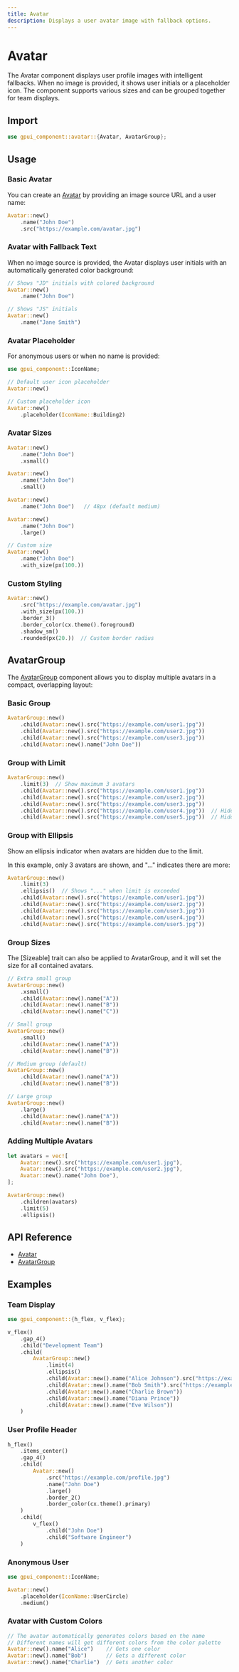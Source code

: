 ```yaml
---
title: Avatar
description: Displays a user avatar image with fallback options.
---
```


# Avatar

The Avatar component displays user profile images with intelligent fallbacks. When no image is provided, it shows user initials or a placeholder icon. The component supports various sizes and can be grouped together for team displays.

## Import

```rust
use gpui_component::avatar::{Avatar, AvatarGroup};
```

## Usage

### Basic Avatar

You can create an [Avatar] by providing an image source URL and a user name:

```rust
Avatar::new()
    .name("John Doe")
    .src("https://example.com/avatar.jpg")
```

### Avatar with Fallback Text

When no image source is provided, the Avatar displays user initials with an automatically generated color background:

```rust
// Shows "JD" initials with colored background
Avatar::new()
    .name("John Doe")

// Shows "JS" initials
Avatar::new()
    .name("Jane Smith")
```

### Avatar Placeholder

For anonymous users or when no name is provided:

```rust
use gpui_component::IconName;

// Default user icon placeholder
Avatar::new()

// Custom placeholder icon
Avatar::new()
    .placeholder(IconName::Building2)
```

### Avatar Sizes

```rust
Avatar::new()
    .name("John Doe")
    .xsmall()

Avatar::new()
    .name("John Doe")
    .small()

Avatar::new()
    .name("John Doe")   // 48px (default medium)

Avatar::new()
    .name("John Doe")
    .large()

// Custom size
Avatar::new()
    .name("John Doe")
    .with_size(px(100.))
```

### Custom Styling

```rust
Avatar::new()
    .src("https://example.com/avatar.jpg")
    .with_size(px(100.))
    .border_3()
    .border_color(cx.theme().foreground)
    .shadow_sm()
    .rounded(px(20.))  // Custom border radius
```

## AvatarGroup

The [AvatarGroup] component allows you to display multiple avatars in a compact, overlapping layout:

### Basic Group

```rust
AvatarGroup::new()
    .child(Avatar::new().src("https://example.com/user1.jpg"))
    .child(Avatar::new().src("https://example.com/user2.jpg"))
    .child(Avatar::new().src("https://example.com/user3.jpg"))
    .child(Avatar::new().name("John Doe"))
```

### Group with Limit

```rust
AvatarGroup::new()
    .limit(3)  // Show maximum 3 avatars
    .child(Avatar::new().src("https://example.com/user1.jpg"))
    .child(Avatar::new().src("https://example.com/user2.jpg"))
    .child(Avatar::new().src("https://example.com/user3.jpg"))
    .child(Avatar::new().src("https://example.com/user4.jpg"))  // Hidden
    .child(Avatar::new().src("https://example.com/user5.jpg"))  // Hidden
```

### Group with Ellipsis

Show an ellipsis indicator when avatars are hidden due to the limit.

In this example, only 3 avatars are shown, and "..." indicates there are more:

```rust
AvatarGroup::new()
    .limit(3)
    .ellipsis()  // Shows "..." when limit is exceeded
    .child(Avatar::new().src("https://example.com/user1.jpg"))
    .child(Avatar::new().src("https://example.com/user2.jpg"))
    .child(Avatar::new().src("https://example.com/user3.jpg"))
    .child(Avatar::new().src("https://example.com/user4.jpg"))
    .child(Avatar::new().src("https://example.com/user5.jpg"))
```

### Group Sizes

The [Sizeable] trait can also be applied to AvatarGroup, and it will set the size for all contained avatars.

```rust
// Extra small group
AvatarGroup::new()
    .xsmall()
    .child(Avatar::new().name("A"))
    .child(Avatar::new().name("B"))
    .child(Avatar::new().name("C"))

// Small group
AvatarGroup::new()
    .small()
    .child(Avatar::new().name("A"))
    .child(Avatar::new().name("B"))

// Medium group (default)
AvatarGroup::new()
    .child(Avatar::new().name("A"))
    .child(Avatar::new().name("B"))

// Large group
AvatarGroup::new()
    .large()
    .child(Avatar::new().name("A"))
    .child(Avatar::new().name("B"))
```

### Adding Multiple Avatars

```rust
let avatars = vec![
    Avatar::new().src("https://example.com/user1.jpg"),
    Avatar::new().src("https://example.com/user2.jpg"),
    Avatar::new().name("John Doe"),
];

AvatarGroup::new()
    .children(avatars)
    .limit(5)
    .ellipsis()
```

## API Reference

- [Avatar]
- [AvatarGroup]

## Examples

### Team Display

```rust
use gpui_component::{h_flex, v_flex};

v_flex()
    .gap_4()
    .child("Development Team")
    .child(
        AvatarGroup::new()
            .limit(4)
            .ellipsis()
            .child(Avatar::new().name("Alice Johnson").src("https://example.com/alice.jpg"))
            .child(Avatar::new().name("Bob Smith").src("https://example.com/bob.jpg"))
            .child(Avatar::new().name("Charlie Brown"))
            .child(Avatar::new().name("Diana Prince"))
            .child(Avatar::new().name("Eve Wilson"))
    )
```

### User Profile Header

```rust
h_flex()
    .items_center()
    .gap_4()
    .child(
        Avatar::new()
            .src("https://example.com/profile.jpg")
            .name("John Doe")
            .large()
            .border_2()
            .border_color(cx.theme().primary)
    )
    .child(
        v_flex()
            .child("John Doe")
            .child("Software Engineer")
    )
```

### Anonymous User

```rust
use gpui_component::IconName;

Avatar::new()
    .placeholder(IconName::UserCircle)
    .medium()
```

### Avatar with Custom Colors

```rust
// The avatar automatically generates colors based on the name
// Different names will get different colors from the color palette
Avatar::new().name("Alice")    // Gets one color
Avatar::new().name("Bob")      // Gets a different color
Avatar::new().name("Charlie")  // Gets another color
```

[Avatar]: https://docs.rs/gpui-component/latest/gpui_component/avatar/struct.Avatar.html
[AvatarGroup]: https://docs.rs/gpui-component/latest/gpui_component/avatar/struct.AvatarGroup.html
[Sizable]: https://docs.rs/gpui-component/latest/gpui_component/trait.Sizable.html
